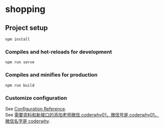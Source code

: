 # shopping

## Project setup

```
npm install
```

### Compiles and hot-reloads for development

```
npm run serve
```

### Compiles and minifies for production

```
npm run build
```

### Customize configuration

See [Configuration Reference](https://cli.vuejs.org/config/).<br>
See [需要资料和新接口的添加老师微信 coderwhy01，微信号是 coderwhy01，微信名字是 coderwhy](https://www.bilibili.com/video/BV15741177Eh).
